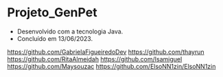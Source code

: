 # Projeto_GenPet

- Desenvolvido com a tecnologia Java.
- Concluído em 13/06/2023.

https://github.com/GabrielaFigueiredoDev
https://github.com/thayrun
https://github.com/RitaAlmeidah
https://github.com/Isamiguel
https://github.com/Maysouzac
https://github.com/ElsoNN1zin/ElsoNN1zin

